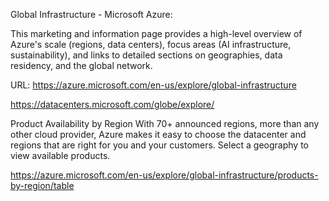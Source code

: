 
Global Infrastructure - Microsoft Azure:

This marketing and information page provides a high-level overview of Azure's scale (regions, data centers), focus areas (AI infrastructure, sustainability), and links to detailed sections on geographies, data residency, and the global network.

URL: https://azure.microsoft.com/en-us/explore/global-infrastructure

https://datacenters.microsoft.com/globe/explore/


Product Availability by Region
With 70+ announced regions, more than any other cloud provider, Azure makes it easy to choose the datacenter and regions that are right for you and your customers. Select a geography to view available products.

https://azure.microsoft.com/en-us/explore/global-infrastructure/products-by-region/table



